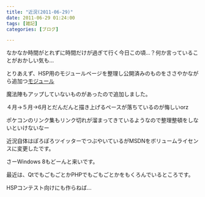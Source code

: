 ```yaml
---
title: "近況(2011-06-29)"
date: 2011-06-29 01:24:00
tags: [雑記]
categories: [ブログ]

---
```


なかなか時間がとれずに時間だけが過ぎて行く今日この頃...？何か言っていることがおかしい気も...

とりあえず、HSP用のモジュールページを整理し公開済みのものをささやかながら追加つ[モジュール][1]

 [1]: /hsp/module

魔法陣もアップしていないものがあったので追加しました。

４月→５月→6月とだんだんと描き上げるペースが落ちているのが悔しいorz

ポケコンのリンク集もリンク切れが溜まってきているようなので整理整頓をしないといけないなー

近況自体はぽろぽろツイッターでつぶやいているがMSDNをボリュームライセンスに変更したです。

さーWindows 8もどーんと来いです。

最近は、QtでもごもごとかPHPでもごもごとかをもくろんでいるところです。

HSPコンテスト向けにも作らねば...
